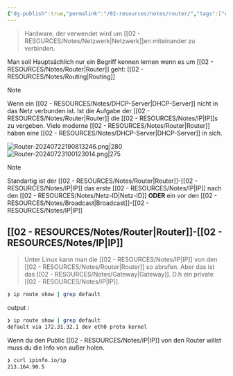 ```yaml
---
{"dg-publish":true,"permalink":"/02-resources/notes/router/","tags":["netzwerk","hardware","netzwerk/gateway"],"updated":"2024-07-30T11:28:20.730+02:00"}
---
```


>Hardware, der verwendet wird um [[02 - RESOURCES/Notes/Netzwerk\|Netzwerk]]en miteinander  zu verbinden.

Man soll Hauptsächlich nur ein Begriff kennen lernen wenn es um [[02 - RESOURCES/Notes/Router\|Router]] geht: [[02 - RESOURCES/Notes/Routing\|Routing]]

>[!note] 
>Wenn ein [[02 - RESOURCES/Notes/DHCP-Server\|DHCP-Server]] nicht in das Netz verbunden ist. Ist die Aufgabe der [[02 - RESOURCES/Notes/Router\|Router]] die [[02 - RESOURCES/Notes/IP\|IP]]s zu vergeben. Viele moderne [[02 - RESOURCES/Notes/Router\|Router]] haben eine [[02 - RESOURCES/Notes/DHCP-Server\|DHCP-Server]] in sich.

![Router-20240722190813246.png|280](/img/user/02%20-%20RESOURCES/Files/Router-20240722190813246.png)![Router-20240723100123014.png|275](/img/user/02%20-%20RESOURCES/Files/Router-20240723100123014.png)
>[!note] 
>Standartig ist der [[02 - RESOURCES/Notes/Router\|Router]]-[[02 - RESOURCES/Notes/IP\|IP]] das erste [[02 - RESOURCES/Notes/IP\|IP]] nach den [[02 - RESOURCES/Notes/Netz-ID\|Netz-ID]] **ODER** ein vor den [[02 - RESOURCES/Notes/Broadcast\|Broadcast]]-[[02 - RESOURCES/Notes/IP\|IP]]


## [[02 - RESOURCES/Notes/Router\|Router]]-[[02 - RESOURCES/Notes/IP\|IP]] 
>Unter Linux kann man die [[02 - RESOURCES/Notes/IP\|IP]] von den [[02 - RESOURCES/Notes/Router\|Router]] so abrufen.
>Aber das ist das [[02 - RESOURCES/Notes/Gateway\|Gateway]]. D.h ein private [[02 - RESOURCES/Notes/IP\|IP]].
```bash
❯ ip route show | grep default
```
output :
```bash
❯ ip route show | grep default
default via 172.31.32.1 dev eth0 proto kernel
```

Wenn du den Public [[02 - RESOURCES/Notes/IP\|IP]] von den Router willst muss du die Info von außer holen.
```bash
❯ curl ipinfo.io/ip
213.164.90.5
```

